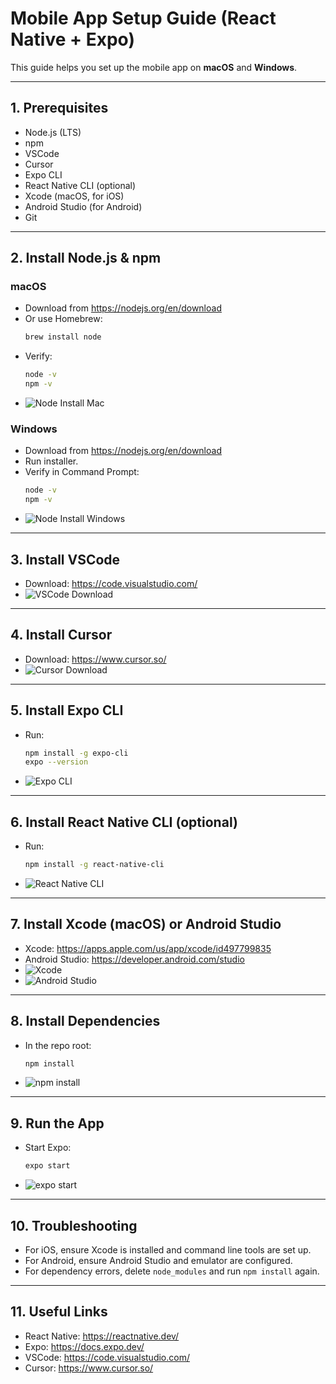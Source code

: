 # Mobile App Setup Guide (React Native + Expo)

This guide helps you set up the mobile app on **macOS** and **Windows**.

---

## 1. Prerequisites
- Node.js (LTS)
- npm
- VSCode
- Cursor
- Expo CLI
- React Native CLI (optional)
- Xcode (macOS, for iOS)
- Android Studio (for Android)
- Git

---

## 2. Install Node.js & npm

### macOS
- Download from https://nodejs.org/en/download
- Or use Homebrew:
  ```sh
  brew install node
  ```
- Verify:
  ```sh
  node -v
  npm -v
  ```
- ![Node Install Mac](./docs/node-mac.png)

### Windows
- Download from https://nodejs.org/en/download
- Run installer.
- Verify in Command Prompt:
  ```sh
  node -v
  npm -v
  ```
- ![Node Install Windows](./docs/node-win.png)

---

## 3. Install VSCode
- Download: https://code.visualstudio.com/
- ![VSCode Download](./docs/vscode.png)

---

## 4. Install Cursor
- Download: https://www.cursor.so/
- ![Cursor Download](./docs/cursor.png)

---

## 5. Install Expo CLI
- Run:
  ```sh
  npm install -g expo-cli
  expo --version
  ```
- ![Expo CLI](./docs/expo-cli.png)

---

## 6. Install React Native CLI (optional)
- Run:
  ```sh
  npm install -g react-native-cli
  ```
- ![React Native CLI](./docs/react-native-cli.png)

---

## 7. Install Xcode (macOS) or Android Studio
- Xcode: https://apps.apple.com/us/app/xcode/id497799835
- Android Studio: https://developer.android.com/studio
- ![Xcode](./docs/xcode.png)
- ![Android Studio](./docs/android-studio.png)

---

## 8. Install Dependencies
- In the repo root:
  ```sh
  npm install
  ```
- ![npm install](./docs/npm-install.png)

---

## 9. Run the App
- Start Expo:
  ```sh
  expo start
  ```
- ![expo start](./docs/expo-start.png)

---

## 10. Troubleshooting
- For iOS, ensure Xcode is installed and command line tools are set up.
- For Android, ensure Android Studio and emulator are configured.
- For dependency errors, delete `node_modules` and run `npm install` again.

---

## 11. Useful Links
- React Native: https://reactnative.dev/
- Expo: https://docs.expo.dev/
- VSCode: https://code.visualstudio.com/
- Cursor: https://www.cursor.so/ 